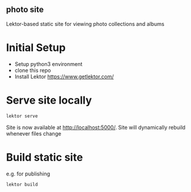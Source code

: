 photo site
----

Lektor-based static site for viewing photo collections and albums

# Initial Setup
* Setup python3 environment
* clone this repo
* Install Lektor https://www.getlektor.com/

# Serve site locally
```bash
lektor serve
```
Site is now available at [http://localhost:5000/](http://localhost:5000/photos/). Site will dynamically rebuild whenever files change

# Build static site
e.g. for publishing
```bash
lektor build
```
